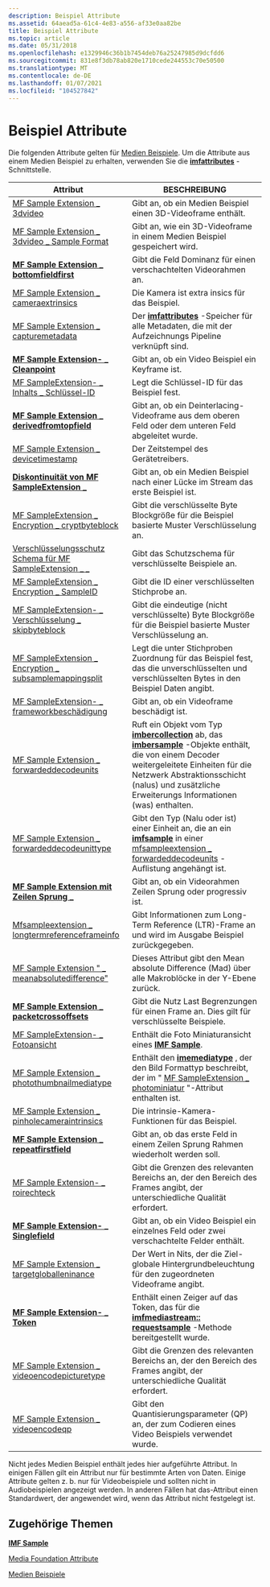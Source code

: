 ```yaml
---
description: Beispiel Attribute
ms.assetid: 64aead5a-61c4-4e83-a556-af33e0aa82be
title: Beispiel Attribute
ms.topic: article
ms.date: 05/31/2018
ms.openlocfilehash: e1329946c36b1b7454deb76a25247985d9dcfdd6
ms.sourcegitcommit: 831e8f3db78ab820e1710cede244553c70e50500
ms.translationtype: MT
ms.contentlocale: de-DE
ms.lasthandoff: 01/07/2021
ms.locfileid: "104527842"
---
```

# <a name="sample-attributes"></a>Beispiel Attribute

Die folgenden Attribute gelten für [Medien Beispiele](media-samples.md). Um die Attribute aus einem Medien Beispiel zu erhalten, verwenden Sie die [**imfattributes**](/windows/desktop/api/mfobjects/nn-mfobjects-imfattributes) -Schnittstelle.



| Attribut                                                                                                      | BESCHREIBUNG                                                                                                                                                                                                                                        |
|----------------------------------------------------------------------------------------------------------------|----------------------------------------------------------------------------------------------------------------------------------------------------------------------------------------------------------------------------------------------------|
| [MF Sample Extension \_ 3dvideo](mfsampleextension-3dvideo.md)                                                    | Gibt an, ob ein Medien Beispiel einen 3D-Videoframe enthält.                                                                                                                                                                                        |
| [MF Sample Extension \_ 3dvideo \_ Sample Format](mfsampleextension-3dvideo-sampleformat.md)                         | Gibt an, wie ein 3D-Videoframe in einem Medien Beispiel gespeichert wird.                                                                                                                                                                                        |
| [**MF Sample Extension \_ bottomfieldfirst**](mfsampleextension-bottomfieldfirst-attribute.md)                    | Gibt die Feld Dominanz für einen verschachtelten Videorahmen an.                                                                                                                                                                                       |
| [MF Sample Extension \_ cameraextrinsics](mfsampleextension-cameraextrinsics.md)                                  | Die Kamera ist extra insics für das Beispiel.                                                                                                                                                                                                              |
| [MF Sample Extension \_ capturemetadata](mfsampleextension-capturemetadata.md)                                    | Der [**imfattributes**](/windows/desktop/api/mfobjects/nn-mfobjects-imfattributes) -Speicher für alle Metadaten, die mit der Aufzeichnungs Pipeline verknüpft sind.                                                                                                                                             |
| [**MF Sample Extension- \_ Cleanpoint**](mfsampleextension-cleanpoint-attribute.md)                                | Gibt an, ob ein Video Beispiel ein Keyframe ist.                                                                                                                                                                                                   |
| [MF SampleExtension- \_ Inhalts \_ Schlüssel-ID](mfsampleextension-content-keyid.md)                                       | Legt die Schlüssel-ID für das Beispiel fest.                                                                                                                                                                                                                    |
| [**MF Sample Extension \_ derivedfromtopfield**](mfsampleextension-derivedfromtopfield-attribute.md)              | Gibt an, ob ein Deinterlacing-Videoframe aus dem oberen Feld oder dem unteren Feld abgeleitet wurde.                                                                                                                                                  |
| [MF Sample Extension \_ devicetimestamp](mfsampleextension-devicetimestamp.md)                                    | Der Zeitstempel des Gerätetreibers.                                                                                                                                                                                                             |
| [**Diskontinuität von MF SampleExtension \_**](mfsampleextension-discontinuity-attribute.md)                          | Gibt an, ob ein Medien Beispiel nach einer Lücke im Stream das erste Beispiel ist.                                                                                                                                                                    |
| [MF SampleExtension \_ Encryption \_ cryptbyteblock](mfsampleextension-encryption-cryptbyteblock.md)               | Gibt die verschlüsselte Byte Blockgröße für die Beispiel basierte Muster Verschlüsselung an.                                                                                                                                                                       |
| [Verschlüsselungsschutz Schema für MF SampleExtension \_ \_](mfsampleextension-encryption-protectionscheme.md)           | Gibt das Schutzschema für verschlüsselte Beispiele an.                                                                                                                                                                                             |
| [MF SampleExtension \_ Encryption \_ SampleID](mfsampleextension-encryption-sampleid.md)                           | Gibt die ID einer verschlüsselten Stichprobe an.                                                                                                                                                                                                           |
| [MF SampleExtension- \_ Verschlüsselung \_ skipbyteblock](mfsampleextension-encryption-skipbyteblock.md)                 | Gibt die eindeutige (nicht verschlüsselte) Byte Blockgröße für die Beispiel basierte Muster Verschlüsselung an.                                                                                                                                                           |
| [MF SampleExtension \_ Encryption \_ subsamplemappingsplit](mfsampleextension-encryption-subsamplemappingsplit.md) | Legt die unter Stichproben Zuordnung für das Beispiel fest, das die unverschlüsselten und verschlüsselten Bytes in den Beispiel Daten angibt.                                                                                                                                            |
| [MF SampleExtension- \_ frameworkbeschädigung](mfsampleextension-framecorruption.md)                                    | Gibt an, ob ein Videoframe beschädigt ist.                                                                                                                                                                                                      |
| [MF Sample Extension \_ forwardeddecodeunits](mfsampleextension-forwardeddecodeunits.md)                          | Ruft ein Objekt vom Typ [**imbercollection**](/windows/desktop/api/mfobjects/nn-mfobjects-imfcollection) ab, das [**imbersample**](/windows/desktop/api/mfobjects/nn-mfobjects-imfsample) -Objekte enthält, die von einem Decoder weitergeleitete Einheiten für die Netzwerk Abstraktionsschicht (nalus) und zusätzliche Erweiterungs Informationen (was) enthalten. |
| [MF Sample Extension \_ forwardeddecodeunittype](mfsampleextension-forwardeddecodeunittype.md)                    | Gibt den Typ (Nalu oder ist) einer Einheit an, die an ein [**imfsample**](/windows/desktop/api/mfobjects/nn-mfobjects-imfsample) in einer [mfsampleextension \_ forwardeddecodeunits](mfsampleextension-forwardeddecodeunits.md) -Auflistung angehängt ist.                                                    |
| [**MF Sample Extension mit Zeilen Sprung \_**](mfsampleextension-interlaced-attribute.md)                                | Gibt an, ob ein Videorahmen Zeilen Sprung oder progressiv ist.                                                                                                                                                                                      |
| [Mfsampleextension \_ longtermreferenceframeinfo](mfsampleextension-longtermreferenceframeinfo.md)              | Gibt Informationen zum Long-Term Reference (LTR)-Frame an und wird im Ausgabe Beispiel zurückgegeben.                                                                                                                                                               |
| [MF Sample Extension " \_ meanabsolutedifference"](mfsampleextension-meanabsolutedifference.md)                      | Dieses Attribut gibt den Mean absolute Difference (Mad) über alle Makroblöcke in der Y-Ebene zurück.                                                                                                                                                  |
| [**MF Sample Extension \_ packetcrossoffsets**](mfsampleextension-packetcrossoffsets-attribute.md)                | Gibt die Nutz Last Begrenzungen für einen Frame an. Dies gilt für verschlüsselte Beispiele.                                                                                                                                                                   |
| [MF SampleExtension- \_ Fotoansicht](mfsampleextension-photothumbnail.md)                                      | Enthält die Foto Miniaturansicht eines [**IMF Sample**](/windows/desktop/api/mfobjects/nn-mfobjects-imfsample).                                                                                                                                                                                  |
| [MF Sample Extension \_ photothumbnailmediatype](mfsampleextension-photothumbnailmediatype.md)                    | Enthält den [**imemediatype**](/windows/desktop/api/mfobjects/nn-mfobjects-imfmediatype) , der den Bild Formattyp beschreibt, der im " [MF SampleExtension \_ photominiatur](mfsampleextension-photothumbnail.md) "-Attribut enthalten ist.                                                      |
| [MF Sample Extension \_ pinholecameraintrinsics](mfsampleextension-pinholecameraintrinsics.md)                    | Die intrinsie-Kamera-Funktionen für das Beispiel.                                                                                                                                                                                                      |
| [**MF Sample Extension \_ repeatfirstfield**](mfsampleextension-repeatfirstfield-attribute.md)                    | Gibt an, ob das erste Feld in einem Zeilen Sprung Rahmen wiederholt werden soll.                                                                                                                                                                                |
| [MF Sample Extension- \_ roirechteck](mfsampleextension-roirectangle.md)                                          | Gibt die Grenzen des relevanten Bereichs an, der den Bereich des Frames angibt, der unterschiedliche Qualität erfordert.                                                                                                                            |
| [**MF Sample Extension- \_ Singlefield**](mfsampleextension-singlefield-attribute.md)                              | Gibt an, ob ein Video Beispiel ein einzelnes Feld oder zwei verschachtelte Felder enthält.                                                                                                                                                                 |
| [MF Sample Extension \_ targetgloballeninance](mfsampleextension-targetgloballuminance.md)                        | Der Wert in Nits, der die Ziel-globale Hintergrundbeleuchtung für den zugeordneten Videoframe angibt.                                                                                                                                           |
| [**MF Sample Extension- \_ Token**](mfsampleextension-token-attribute.md)                                          | Enthält einen Zeiger auf das Token, das für die [**imfmediastream:: requestsample**](/windows/desktop/api/mfidl/nf-mfidl-imfmediastream-requestsample) -Methode bereitgestellt wurde.                                                                                                             |
| [MF Sample Extension \_ videoencodepicturetype](mfsampleextension-videoencodepicturetype.md)                      | Gibt die Grenzen des relevanten Bereichs an, der den Bereich des Frames angibt, der unterschiedliche Qualität erfordert.                                                                                                                            |
| [MF Sample Extension \_ videoencodeqp](mfsampleextension-videoencodeqp.md)                                        | Gibt den Quantisierungsparameter (QP) an, der zum Codieren eines Video Beispiels verwendet wurde.                                                                                                                                                                  |



 

Nicht jedes Medien Beispiel enthält jedes hier aufgeführte Attribut. In einigen Fällen gilt ein Attribut nur für bestimmte Arten von Daten. Einige Attribute gelten z. b. nur für Videobeispiele und sollten nicht in Audiobeispielen angezeigt werden. In anderen Fällen hat das-Attribut einen Standardwert, der angewendet wird, wenn das Attribut nicht festgelegt ist.

## <a name="related-topics"></a>Zugehörige Themen

<dl> <dt>

[**IMF Sample**](/windows/desktop/api/mfobjects/nn-mfobjects-imfsample)
</dt> <dt>

[Media Foundation Attribute](media-foundation-attributes.md)
</dt> <dt>

[Medien Beispiele](media-samples.md)
</dt> </dl>

 

 



